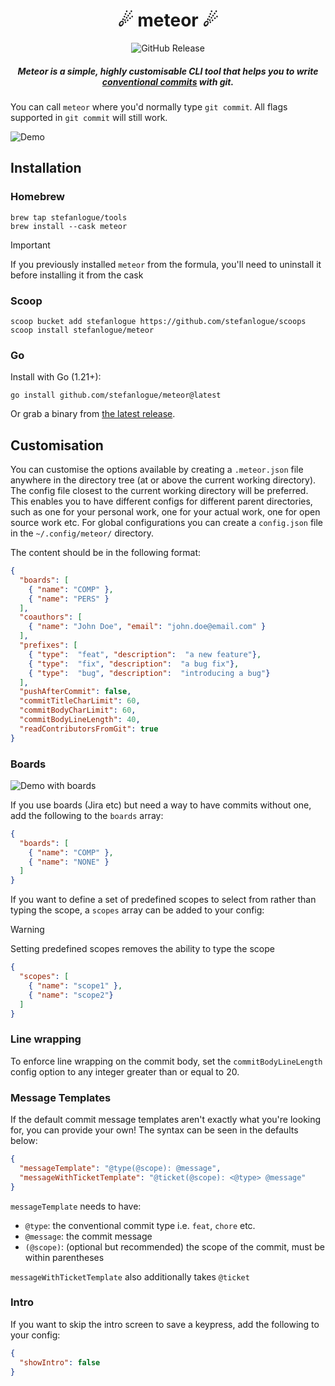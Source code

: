 <div align="center">
  <h1>️☄ meteor ☄</h1>
  <img alt="GitHub Release" src="https://img.shields.io/github/v/release/stefanlogue/meteor">
  <h5>Meteor is a simple, highly customisable CLI tool that helps you to write <a href="https://www.conventionalcommits.org/">conventional commits</a> with git.</h5>
</div>

You can call `meteor` where you'd normally type `git commit`. All flags
supported in `git commit` will still work.

![Demo](demos/demo-without-boards.gif)

## Installation

### Homebrew

```console
brew tap stefanlogue/tools
brew install --cask meteor
```

> [!IMPORTANT]
> If you previously installed `meteor` from the formula, you'll need to
> uninstall it before installing it from the cask

### Scoop

```console
scoop bucket add stefanlogue https://github.com/stefanlogue/scoops
scoop install stefanlogue/meteor
```

### Go

Install with Go (1.21+):

```console
go install github.com/stefanlogue/meteor@latest
```

Or grab a binary from [the latest release](https://github.com/stefanlogue/meteor/releases/latest).

## Customisation

You can customise the options available by creating a `.meteor.json` file
anywhere in the directory tree (at or above the current working directory). The
config file closest to the current working directory will be preferred. This
enables you to have different configs for different parent directories, such as
one for your personal work, one for your actual work, one for open source work
etc. For global configurations you can create a `config.json` file in the
`~/.config/meteor/` directory.

The content should be in the following format:

```json
{
  "boards": [
    { "name": "COMP" },
    { "name": "PERS" }
  ],
  "coauthors": [
    { "name": "John Doe", "email": "john.doe@email.com" }
  ],
  "prefixes": [
    { "type":  "feat", "description":  "a new feature"},
    { "type":  "fix", "description":  "a bug fix"},
    { "type":  "bug", "description":  "introducing a bug"}
  ],
  "pushAfterCommit": false,
  "commitTitleCharLimit": 60,
  "commitBodyCharLimit": 60,
  "commitBodyLineLength": 40,
  "readContributorsFromGit": true
}
```

### Boards

![Demo with boards](demos/demo-with-boards.gif)

If you use boards (Jira etc) but need a way to have commits without one, add the
following to the `boards` array:

```json
{
  "boards": [
    { "name": "COMP" },
    { "name": "NONE" }
  ]
}
```

If you want to define a set of predefined scopes to select from rather than
typing the scope, a `scopes` array can be added to your config:

> [!WARNING]
> Setting predefined scopes removes the ability to type the scope

```json
{
  "scopes": [
    { "name": "scope1" },
    { "name": "scope2"}
  ]
}
```

### Line wrapping

To enforce line wrapping on the commit body, set the `commitBodyLineLength`
config option to any integer greater than or equal to 20.

### Message Templates

If the default commit message templates aren't exactly what you're looking for,
you can provide your own! The syntax can be seen in the defaults below:

```json
{
  "messageTemplate": "@type(@scope): @message",
  "messageWithTicketTemplate": "@ticket(@scope): <@type> @message"
}
```

`messageTemplate` needs to have:

- `@type`: the conventional commit type i.e. `feat`, `chore` etc.
- `@message`: the commit message
- `(@scope)`: (optional but recommended) the scope of the commit, must be within
parentheses

`messageWithTicketTemplate` also additionally takes `@ticket`

### Intro

If you want to skip the intro screen to save a keypress, add the following to
your config:

```json
{
  "showIntro": false
}
```
